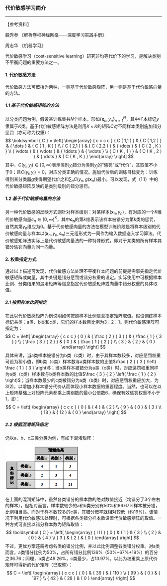 ### 代价敏感学习简介

***

【参考资料】

魏秀参	《解析卷积神经网络——深度学习实践手册》

周志华	《机器学习》



代价敏感学习（cost-sensitive learning）研究非均等代价下的学习，是解决类别不平衡问题的重要方法之一。

#### 1. 代价敏感方法

代价敏感方法可概括为两种，一则基于代价敏感矩阵，另一则是基于代价敏感向量的方法。

##### 1.1 基于代价敏感矩阵的方法

以分类问题为例，假设某训练集共$N$个样本，形如$\left\{ \boldsymbol { x } _ { n } , y _ { n } \right\} _ { n = 1 } ^ { N }$，其中样本标记$y$隶属于$K$类。基于代价敏感矩阵方法是利用$K \times K$的矩阵$C$对不同样本类别施加错分惩罚（亦可称为权重）：
$$
\boldsymbol { C } = \left[ \begin{array} { c c c c } { C ( 1,1 ) } & { C ( 1,2 ) } & { \dots } & { C ( 1 , K ) } \\ { C ( 2,1 ) } & { C ( 2,2 ) } & { \dots } & { C ( 2 , K ) } \\ { \vdots } & { \vdots } & { \ddots } & { \vdots } \\ { C ( K , 1 ) } & { C ( K , 2 ) } & { \dots } & { C ( K , K ) } \end{array} \right]
$$
其中，$C \left( y _ { i } , y _ { j } \right) \in [ 0 , \infty )$表示类别$y _ { i }$错分为类别$y _ { j }$的“惩罚”或“代价”，其取值不小于0；且$C \left( y _ { i } , y _ { i } \right) = 0$，对应分类正确的情况。施加代价后的训练目标变为：训练得到某分类器$g$使得期望代价之和$\sum _ { n } C \left( y _ { n } , g \left( \boldsymbol { x } _ { n } \right) \right)$最小。可以发现，式（1.1）中的代价敏感矩阵反映的是类别级别的错分惩罚。

##### 1.2 基于代价敏感向量的方法

另一种代价敏感的反映方式则针对样本级别：对某样本$\left( \boldsymbol { x } _ { n } , y _ { n } \right)$，有对应的一个$K$维代价敏感向量$c _ { n } \in [ 0 , \infty ) ^ { K }$，其中$\boldsymbol { c } _ { \boldsymbol { n } }$的第$k$维表示该样本被错分为第$k$类的惩罚，自然其第$y _ { n }$维应为0。基于代价敏感向量的方法在模型训练阶段是将样本级别的代价敏感向量与样本以$\left( \boldsymbol { x } _ { n } , y _ { n } , \boldsymbol { c } _ { n } \right)$三元组形式为一同作为输入数据送入学习算法。代价敏感矩阵法实际上是代价敏感向量法的一种特殊形式，即对于某类的所有样本其错分惩罚向量为同一向量。

#### 2. 权重指定方式

通过以上描述可发现，代价敏感方法处理不平衡样本问题的前提是需事先指定代价敏感矩阵或向量，其中关键是错分惩罚或错分权重的设定。实际使用中可根据样本比例、分类结果的混淆矩阵等信息指定代价敏感矩阵或向量中错分权重的具体取值。

##### 2.1 按照样本比例指定

在此以代价敏感矩阵为例说明如何按照样本比例信息指定矩阵取值。假设训练样本标记共类：a类、b类和c类，它们的样本数目比例为3：2：1。则代价敏感矩阵可指定为：
$$
C = \left[ \begin{array} { c c c } { 0 } & { \frac { 2 } { 3 } } & { \frac { 1 } { 3 } } \\ { \frac { 3 } { 2 } } & { 0 } & { \frac { 1 } { 2 } } \\ { 3 } & { 2 } & { 0 } \end{array} \right]
$$
具体来讲，当a类样本被错分为b类（c类）时，由于其样本数较多，对应惩罚权重可设为稍小值，即b类（c类）样本数与a类样本数的比值$\frac { 2 } { 3 } \left( \frac { 1 } { 3 } \right)$；当b类样本被错分为a类（c类）时，对应惩罚权重同样为a类（c类）样本数与b类样本数的比值$\frac { 3 } { 2 } \left( \frac { 1 } { 2 } \right)$；当样本数最少的c类被错分为a类（b类）时，对应惩罚权重应加大，为$3(2)$，以增加小样本错分代价从而体现小样本数据的重要程度。当然，也可以在以上矩阵基础上对矩阵元素都乘上类别数的最小公倍数6，确保有效惩罚权重不小于1，即：
$$
C = \left[ \begin{array} { c c c } { 0 } & { 4 } & { 2 } \\ { 9 } & { 0 } & { 3 } \\ { 18 } & { 12 } & { 0 } \end{array} \right]
$$

##### 2.2 根据混淆矩阵指定

仍以a、b、c三类分类为例，有如下混淆矩阵：

![1551409374705](assets/1551409374705.png)

在上面的混淆矩阵中，虽然各类错分的样本数的绝对数值接近（均错分了3个左右的样本），但相对而言，样本数较少的a和b类分别有50%和66.67%样本被分错，比例相当高。而对于样本数较多的c类，其错分概率就相对较低（约19%）。该情况下利用代价敏感法处理时，可根据各类错分样本数设置代价敏感矩阵的取值。一种方式可直接以错分样本数为矩阵取值：
$$
\boldsymbol { C } = \left[ \begin{array} { l l l } { 0 } & { 1 } & { 3 } \\ { 2 } & { 0 } & { 4 } \\ { 3 } & { 2 } & { 0 } \end{array} \right]
$$
不过，更优方案还需考虑各类的错分比例，并以此比例调整各类错分权重。对a类而言，a类错分比例为50%，占所有错分比例136%（50%+67%+19%）的百分之36.76；同理，b类占49.26%，c类最少，占13.97%。以此为权重乘上原代价矩阵可得新的代价矩阵（已取整）：
$$
C = \left[ \begin{array} { c c c } { 0 } & { 36 } & { 110 } \\ { 99 } & { 0 } & { 197 } \\ { 42 } & { 28 } & { 0 } \end{array} \right]
$$
